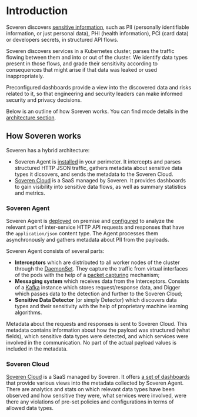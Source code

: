 # Introduction

Soveren discovers [sensitive information](user-guide/data-model/), such as PII (personally identifiable information, or just personal data), PHI (health information), PCI (card data) or developers secrets, in structured API flows.

Soveren discovers services in a Kubernetes cluster, parses the traffic flowing between them and into or out of the cluster. We identify data types present in those flows, and grade their sensitivity according to consequences that might arise if that data was leaked or used inappropriately.

Preconfigured dashboards provide a view into the discovered data and risks related to it, so that engineering and security leaders can make informed security and privacy decisions.

Below is an outline of how Soreven works. You can find mode details in the [architecture section](getting-started/architecture/).

## How Soveren works

Soveren has a hybrid architecture:

* Soveren Agent is [installed](getting-started/quick-start/) in your perimeter. It intercepts and parses structured HTTP JSON traffic, gathers metadata about sensitive data types it dicsovers, and sends the metadata to the Soveren Cloud.
* [Soveren Cloud](https://app.soveren.io/) is a SaaS managed by Soveren. It provides dashboards to gain visibility into sensitive data flows, as well as summary statistics and metrics.

### Soveren Agent

Soveren Agent is [deployed](getting-started/quick-start/) on premise and [configured](administration/configuring-agent/) to analyze the relevant part of inter-service HTTP API requests and responses that have the `application/json` content type. The Agent processes them asynchronously and gathers metadata about PII from the payloads.

Soveren Agent consists of several parts:

* **Interceptors** which are distributed to all worker nodes of the cluster through the [DaemonSet](https://kubernetes.io/docs/concepts/workloads/controllers/daemonset/). They capture the traffic from virtual interfaces of the pods with the help of a [packet capturing](https://www.tcpdump.org/) mechanism;
* **Messaging system** which receives data from the Interceptors. Consists of a [Kafka](https://kafka.apache.org/) instance which stores request/response data, and Digger which passes data to the detection and further to the Soveren Cloud;
* **Sensitive Data Detector** (or simply Detector) which discovers data types and their sensitivity with the help of proprietary machine learning algorithms.

Metadata about the requests and responses is sent to Soveren Cloud. This metadata contains information about how the payload was structured (what fields), which sensitive data types were detected, and which services were involved in the communication. No part of the actual payload values is included in the metadata.

### Soveren Cloud

[Soveren Cloud](https://app.soveren.io/) is a SaaS managed by Soveren. It offers [a set of dashboards](user-guide/overview/) that provide various views into the metadata collected by Soveren Agent. There are analytics and stats on which relevant data types have been observed and how sensitive they were, what services were involved, were there any violations of pre-set policies and configurations in terms of allowed data types.
